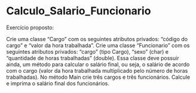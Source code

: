 # Calculo_Salario_Funcionario

Exercício proposto:

Crie uma classe “Cargo” com os seguintes atributos privados: “código do cargo” e “valor da
hora trabalhada”.
Crie uma classe “Funcionario” com os seguintes atributos privados: “cargo” (tipo Cargo), “sexo”
(char) e “quantidade de horas trabalhadas” (double). Essa classe deve possuir ainda, um método
para calcular o salário final, ou seja, o salário de acordo com o cargo (valor da hora trabalhada
multiplicado pelo número de horas trabalhadas).
No método Main crie três cargos e três funcionários. Calcule e imprima o salário final dos
funcionários.


